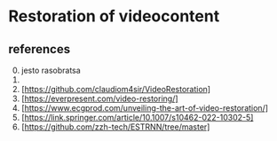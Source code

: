 # Restoration of videocontent
## references
0. jesto rasobratsa
1. 
2. [https://github.com/claudiom4sir/VideoRestoration]
3. [https://everpresent.com/video-restoring/]
4. [https://www.ecgprod.com/unveiling-the-art-of-video-restoration/]
5. [https://link.springer.com/article/10.1007/s10462-022-10302-5]
6. [https://github.com/zzh-tech/ESTRNN/tree/master]
